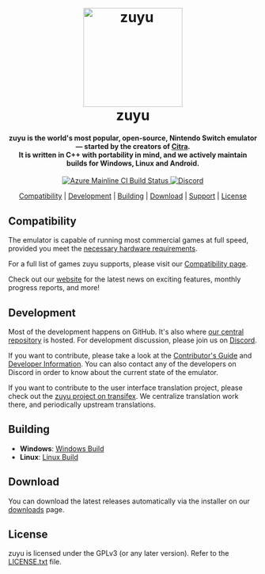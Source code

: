 <!--
SPDX-FileCopyrightText: 2018 zuyu Emulator Project
SPDX-License-Identifier: GPL-2.0-or-later
-->

<h1 align="center">
  <br>
  <a href="https://zuyu-emu.org/"><img src="https://raw.githubusercontent.com/zuyu-emu/zuyu-assets/master/icons/icon.png" alt="zuyu" width="200"></a>
  <br>
  <b>zuyu</b>
  <br>
</h1>

<h4 align="center"><b>zuyu</b> is the world's most popular, open-source, Nintendo Switch emulator — started by the creators of <a href="https://citra-emu.org" target="_blank">Citra</a>.
<br>
It is written in C++ with portability in mind, and we actively maintain builds for Windows, Linux and Android.
</h4>

<p align="center">
    <a href="https://dev.azure.com/zuyu-emu/zuyu/">
        <img src="https://dev.azure.com/zuyu-emu/zuyu/_apis/build/status/zuyu%20mainline?branchName=master"
            alt="Azure Mainline CI Build Status">
    </a>
    <a href="https://discord.com/invite/u77vRWY">
        <img src="https://img.shields.io/discord/398318088170242053?color=5865F2&label=zuyu&logo=discord&logoColor=white"
            alt="Discord">
    </a>
</p>

<p align="center">
  <a href="#compatibility">Compatibility</a> |
  <a href="#development">Development</a> |
  <a href="#building">Building</a> |
  <a href="#download">Download</a> |
  <a href="#support">Support</a> |
  <a href="#license">License</a>
</p>

## Compatibility

The emulator is capable of running most commercial games at full speed, provided you meet the [necessary hardware requirements](https://zuyu-emu.org/help/quickstart/#hardware-requirements).

For a full list of games zuyu supports, please visit our [Compatibility page](https://zuyu-emu.org/game/).

Check out our [website](https://zuyu-emu.org/) for the latest news on exciting features, monthly progress reports, and more!

## Development

Most of the development happens on GitHub. It's also where [our central repository](https://github.com/zuyu-emu/zuyu) is hosted. For development discussion, please join us on [Discord](https://discord.com/invite/u77vRWY).

If you want to contribute, please take a look at the [Contributor's Guide](https://github.com/zuyu-emu/zuyu/wiki/Contributing) and [Developer Information](https://github.com/zuyu-emu/zuyu/wiki/Developer-Information).
You can also contact any of the developers on Discord in order to know about the current state of the emulator.

If you want to contribute to the user interface translation project, please check out the [zuyu project on transifex](https://www.transifex.com/zuyu-emulator/zuyu). We centralize translation work there, and periodically upstream translations.

## Building

* __Windows__: [Windows Build](https://github.com/zuyu-emu/zuyu/wiki/Building-For-Windows)
* __Linux__: [Linux Build](https://github.com/zuyu-emu/zuyu/wiki/Building-For-Linux)

## Download

You can download the latest releases automatically via the installer on our [downloads](https://zuyu-emu.org/downloads/) page.

## License

zuyu is licensed under the GPLv3 (or any later version). Refer to the [LICENSE.txt](https://github.com/zuyu-emu/zuyu/blob/master/LICENSE.txt) file.
